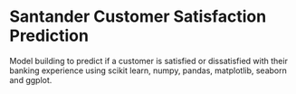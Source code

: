 # Santander Customer Satisfaction Prediction
Model building to predict if a customer is satisfied or dissatisfied with their banking experience using scikit learn, numpy, pandas, matplotlib, seaborn and ggplot.
